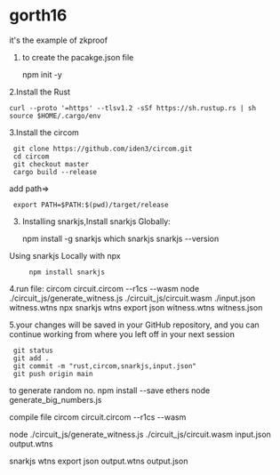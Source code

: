 # gorth16


it's the example of zkproof
1. to create the pacakge.json file 



    npm init -y

2.Install the Rust 
   
    curl --proto '=https' --tlsv1.2 -sSf https://sh.rustup.rs | sh
    source $HOME/.cargo/env
    

3.Install the circom

     git clone https://github.com/iden3/circom.git
     cd circom
     git checkout master
     cargo build --release
add path=>
     
     
     export PATH=$PATH:$(pwd)/target/release

3. Installing snarkjs,Install snarkjs Globally:


      npm install -g snarkjs
      which snarkjs
      snarkjs --version

  Using snarkjs Locally with npx
        
         npm install snarkjs


4.run file:
     circom circuit.circom --r1cs --wasm
     node ./circuit_js/generate_witness.js ./circuit_js/circuit.wasm ./input.json witness.wtns
     npx snarkjs wtns export json witness.wtns witness.json

5.your changes will be saved in your GitHub repository, and you can continue working from where you left off in your next session

     git status
     git add .
     git commit -m "rust,circom,snarkjs,input.json"
     git push origin main


to generate random no.
 npm install --save ethers
 node generate_big_numbers.js

 compile file
 circom circuit.circom --r1cs --wasm

 node ./circuit_js/generate_witness.js ./circuit_js/circuit.wasm input.json output.wtns

snarkjs wtns export json output.wtns output.json
